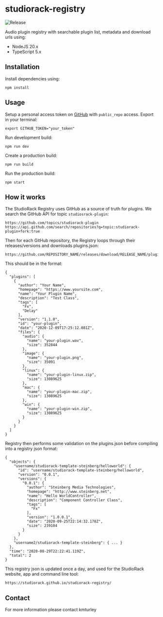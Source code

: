 # studiorack-registry

![Release](https://github.com/studiorack/studiorack-registry/workflows/Release/badge.svg)

Audio plugin registry with searchable plugin list, metadata and download urls using:

- NodeJS 20.x
- TypeScript 5.x

## Installation

Install dependencies using:

    npm install

## Usage

Setup a personal access token on [GitHub](https://github.com/settings/tokens) with `public_repo` access. Export in your terminal:

    export GITHUB_TOKEN="your_token"

Run development build:

    npm run dev

Create a production build:

    npm run build

Run the production build:

    npm start

## How it works

The StudioRack Registry uses GitHub as a source of truth for plugins. We search the GitHub API for topic `studiosrack-plugin`:

    https://github.com/topics/studiorack-plugin
    https://api.github.com/search/repositories?q=topic:studiorack-plugin+fork:true

Then for each GitHub repository, the Registry loops through their releases/versions and downloads plugins.json:

    https://github.com/REPOSITORY_NAME/releases/download/RELEASE_NAME/plugins.json

This should be in the format:

    {
      "plugins": [
        {
          "author": "Your Name",
          "homepage": "https://www.yoursite.com",
          "name": "Your Plugin Name",
          "description": "Test Class",
          "tags": [
            "Fx",
            "Delay"
          ],
          "version": "1.1.0",
          "id": "your-plugin",
          "date": "2020-12-09T17:25:12.081Z",
          "files": {
            "audio": {
              "name": "your-plugin.wav",
              "size": 352844
            },
            "image": {
              "name": "your-plugin.png",
              "size": 35091
            },
            "linux": {
              "name": "your-plugin-linux.zip",
              "size": 13089625
            },
            "mac": {
              "name": "your-plugin-mac.zip",
              "size": 13089625
            },
            "win": {
              "name": "your-plugin-win.zip",
              "size": 13089625
            }
          }
        }
      ]
    }

Registry then performs some validation on the plugins.json before compiling into a registry json format:

    {
      "objects": {
        "username/studiorack-template-steinberg/helloworld": {
          "id": "username/studiorack-template-steinberg/helloworld",
          "version": "0.0.1",
          "versions": {
            "0.0.1": {
              "author": "Steinberg Media Technologies",
              "homepage": "http://www.steinberg.net",
              "name": "Hello WorldController",
              "description": "Component Controller Class",
              "tags": [
                "Fx"
              ],
              "version": "1.0.0.1",
              "date": "2020-09-25T22:14:32.178Z",
              "size": 239104
            }
          }
        },
        "username2/studiorack-template-steinberg": { ... }
      },
      "time": "2020-08-29T22:22:41.119Z",
      "total": 2
    }

This registry json is updated once a day, and used for the StudioRack website, app and command line tool:

    https://studiorack.github.io/studiorack-registry/

## Contact

For more information please contact kmturley
